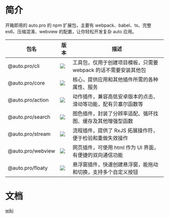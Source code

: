 # 简介

开箱即用的 auto.pro 的 npm 扩展包，主要有 webpack、babel、ts、完整 es6、压缩混淆、webview 的配置，让你轻松开发复杂 auto 应用。

| 包名              | 版本                                                    | 描述                                                            |
| ----------------- | ------------------------------------------------------- | --------------------------------------------------------------- |
| @auto.pro/cli     | ![](https://img.shields.io/npm/v/@auto.pro/cli.svg)     | 工具包，仅用于创建项目模板，只需要 webpack 的话不需要安装其他包 |
| @auto.pro/core    | ![](https://img.shields.io/npm/v/@auto.pro/core.svg)    | 核心，提供应用和其他插件所需的各种属性、服务                    |
| @auto.pro/action  | ![](https://img.shields.io/npm/v/@auto.pro/action.svg)  | 动作插件，兼容高低安卓版本的点击、滑动等功能，配有贝塞尔函数等  |
| @auto.pro/search  | ![](https://img.shields.io/npm/v/@auto.pro/search.svg)  | 图色插件，封装了分辨率适配、循环找图、缓存及其他增强型函数      |
| @auto.pro/stream  | ![](https://img.shields.io/npm/v/@auto.pro/stream.svg)  | 流程插件，提供了 RxJS 拓展操作符，便于检验和重做失效操作        |
| @auto.pro/webview | ![](https://img.shields.io/npm/v/@auto.pro/webview.svg) | 网页插件，可使用 html 作为 UI 界面，有便捷的双向通信功能        |
| @auto.pro/floaty  | ![](https://img.shields.io/npm/v/@auto.pro/floaty.svg)  | 悬浮窗插件，快速创建悬浮窗，能拖动和切换，支持多个自定义按钮     |

# 文档
[wiki](https://github.com/molysama/auto.pro/wiki)
